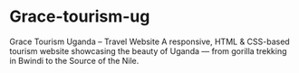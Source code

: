 # Grace-tourism-ug
Grace Tourism Uganda – Travel Website A responsive, HTML &amp; CSS-based tourism website showcasing the beauty of Uganda — from gorilla trekking in Bwindi to the Source of the Nile. 
